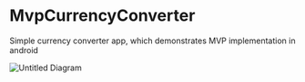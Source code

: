 # MvpCurrencyConverter
Simple currency converter app, which demonstrates MVP implementation in android

![Untitled Diagram](https://user-images.githubusercontent.com/32682273/83359514-53313b00-a383-11ea-8148-3a053a0cbbdd.png)
